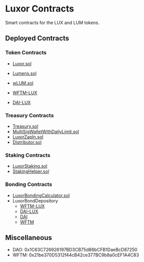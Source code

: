 # Luxor Contracts
Smart contracts for the LUX and LUM tokens.

## Deployed Contracts

### Token Contracts
- [Luxor.sol](https://ftmscan.com/address/0x01ABFdF9AA9B1689f5497409112e327B51397783#code)
- [Lumens.sol](https://ftmscan.com/address/0x204Fd448DED97A87A442a512768503e3fd175d70#code)
- [wLUM.sol](https://ftmscan.com/address/0x191d2e37220Ce03BC0B83E19c23a1f6e4133A7b1#code)

- [WFTM-LUX](https://ftmscan.com/address/0x977d428e3Fca17118ed3d68907845591fB2B7fd7#code)
- [DAI-LUX](https://ftmscan.com/address/0xf21e7307F8A0C18bF72fe3880EFe82868cC7EeB5#code)

### Treasury Contracts
- [Treasury.sol](https://ftmscan.com/address/0x37489dBC4D2420C5ece0ab0F90886a69a683E75F#code)
- [MultiSigWalletWithDailyLimit.sol](https://ftmscan.com/address/0xFa5Ebc2731ec2292bc4Cdc192d2a5f6F4B312e92#code)
- [LuxorZapIn.sol](https://ftmscan.com/address/0xaf7060B7821A51293462710484FF78FEAb57fbA6#code)
- [Distributor.sol](https://ftmscan.com/address/0xd10F561cf345F86A132Feeb4E781Ba2DdF85cb29#code)

### Staking Contracts
- [LuxorStaking.sol](https://ftmscan.com/address/0xa528f9142D4131490bBA0D9d70288730F8A6205E#code)
- [StakingHelper.sol](https://ftmscan.com/address/0x4De6029b9091b5Ba081e182c0Cf0E5788752EdF7#code)

### Bonding Contracts
- [LuxorBondingCalculator.sol](https://ftmscan.com/address/0xB95DBA7709418B08C3100B3D8D1aAcA073F09F51#code)
- LuxorBondDepository
    - [WFTM-LUX](https://ftmscan.com/address/0xD1aBB2e4b53BFfba07eE8c13D9Ea02EE2b5F45df#code)
    - [DAI-LUX](https://ftmscan.com/address/0x115D63A73Ab988b5f8a2bc61682803D82bbe01b0#code)
    - [DAI](https://ftmscan.com/address/0xe36B6905ED81141CCE7f4B67d28EFBf5E6a26d0B#code)
    - [WFTM](https://ftmscan.com/address/0xa2967b2DACa73cE9D1f89f399F9B8E9810C20934#code)


## Miscellaneous
- DAO: 0x1C63C726926197BD3CB75d86bCFB1DaeBcD87250
- WFTM: 0x21be370D5312f44cB42ce377BC9b8a0cEF1A4C83